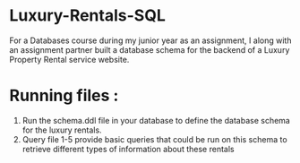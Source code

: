 # Luxury-Rentals-SQL
For a Databases course during my junior year as an assignment, I along with an assignment partner built a database schema for the backend of a Luxury Property Rental service website.
# Running files :
1. Run the schema.ddl file in your database to define the database schema for the luxury rentals.
2. Query file 1-5 provide basic queries that could be run on this schema to retrieve different types of information about these rentals
